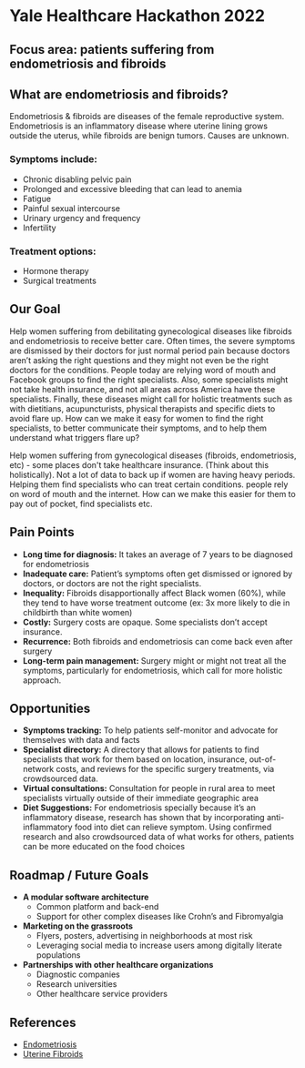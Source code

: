 # Yale Healthcare Hackathon 2022

## Focus area: patients suffering from endometriosis and fibroids

## What are endometriosis and fibroids?
Endometriosis & fibroids are diseases of the female reproductive system. 
Endometriosis is an inflammatory disease where uterine lining grows outside the uterus, while fibroids are benign tumors. Causes are unknown.


### Symptoms include:
* Chronic disabling pelvic pain
* Prolonged and excessive bleeding that can lead to anemia
* Fatigue
* Painful sexual intercourse
* Urinary urgency and frequency
* Infertility

### Treatment options:
* Hormone therapy
* Surgical treatments 

## Our Goal
Help women suffering from debilitating gynecological diseases like fibroids and endometriosis to receive better care. Often times, the severe symptoms are dismissed by their doctors for just normal period pain because doctors aren’t asking the right questions and they might not even be the right doctors for the conditions. People today are relying word of mouth and Facebook groups to find the right specialists. Also, some specialists might not take health insurance, and not all areas across America have these specialists. Finally, these diseases might call for holistic treatments such as with dietitians, acupuncturists, physical therapists and specific diets to avoid flare up. How can we make it easy for women to find the right specialists, to better communicate their symptoms, and to help them understand what triggers flare up?

Help women suffering from gynecological diseases (fibroids, endometriosis, etc) - some places don't take healthcare insurance. (Think about this holistically). Not a lot of data to back up if women are having heavy periods. Helping them find specialists who can treat certain conditions. people rely on word of mouth and the internet. How can we make this easier for them to pay out of pocket, find specialists etc.

## Pain Points
- **Long time for diagnosis:** It takes an average of 7 years to be diagnosed for endometriosis
- **Inadequate care:** Patient’s symptoms often get dismissed or ignored by doctors, or doctors are not the right specialists.
- **Inequality:** Fibroids disapportionally affect Black women (60%), while they tend to have worse treatment outcome (ex: 3x more likely to die in childbirth than white women)
- **Costly:** Surgery costs are opaque. Some specialists don’t accept insurance. 
- **Recurrence:** Both fibroids and endometriosis can come back even after surgery 
- **Long-term pain management:** Surgery might or might not treat all the symptoms, particularly for endometriosis, which call for more holistic approach.

## Opportunities
- **Symptoms tracking:** To help patients self-monitor and advocate for themselves with data and facts
- **Specialist directory:** A directory that allows for patients to find specialists that work for them based on location, insurance, out-of-network costs, and reviews for the specific surgery treatments, via crowdsourced data.
- **Virtual consultations:** Consultation for people in rural area to meet specialists virtually outside of their immediate geographic area
- **Diet Suggestions:** For endometriosis specially because it’s an inflammatory disease, research has shown that by incorporating anti-inflammatory food into diet can relieve symptom. Using confirmed research and also crowdsourced data of what works for others, patients can be more educated on the food choices

## Roadmap / Future Goals
- **A modular software architecture**
  - Common platform and back-end
  - Support for other complex diseases like Crohn’s and Fibromyalgia
- **Marketing on the grassroots**
  - Flyers, posters, advertising in neighborhoods at most risk
  - Leveraging social media to increase users among digitally literate populations
- **Partnerships with other healthcare organizations**
  - Diagnostic companies
  - Research universities
  - Other healthcare service providers


## References
- [Endometriosis](https://www.mayoclinic.org/diseases-conditions/endometriosis/symptoms-causes/syc-20354656)
- [Uterine Fibroids](https://www.mayoclinic.org/diseases-conditions/uterine-fibroids/symptoms-causes/syc-20354288)



